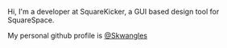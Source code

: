 Hi,
I'm a developer at SquareKicker, a GUI based design tool for SquareSpace.

My personal github profile is [@Skwangles](https://github.com/Skwangles/Skwangles)

